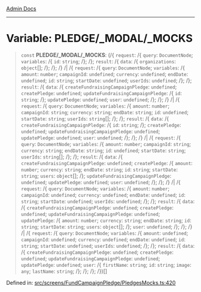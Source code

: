 [Admin Docs](/)

***

# Variable: PLEDGE/_MODAL/_MOCKS

> `const` **PLEDGE/_MODAL/_MOCKS**: (/{ `request`: /{ `query`: `DocumentNode`; `variables`: /{ `id`: `string`; /}; /}; `result`: /{ `data`: /{ `organizations`: `object`[]; /}; /}; /} /| /{ `request`: /{ `query`: `DocumentNode`; `variables`: /{ `amount`: `number`; `campaignId`: `undefined`; `currency`: `undefined`; `endDate`: `undefined`; `id`: `string`; `startDate`: `undefined`; `userIds`: `undefined`; /}; /}; `result`: /{ `data`: /{ `createFundraisingCampaignPledge`: `undefined`; `createPledge`: `undefined`; `updateFundraisingCampaignPledge`: /{ `id`: `string`; /}; `updatePledge`: `undefined`; `user`: `undefined`; /}; /}; /} /| /{ `request`: /{ `query`: `DocumentNode`; `variables`: /{ `amount`: `number`; `campaignId`: `string`; `currency`: `string`; `endDate`: `string`; `id`: `undefined`; `startDate`: `string`; `userIds`: `string`[]; /}; /}; `result`: /{ `data`: /{ `createFundraisingCampaignPledge`: /{ `id`: `string`; /}; `createPledge`: `undefined`; `updateFundraisingCampaignPledge`: `undefined`; `updatePledge`: `undefined`; `user`: `undefined`; /}; /}; /} /| /{ `request`: /{ `query`: `DocumentNode`; `variables`: /{ `amount`: `number`; `campaignId`: `string`; `currency`: `string`; `endDate`: `string`; `id`: `undefined`; `startDate`: `string`; `userIds`: `string`[]; /}; /}; `result`: /{ `data`: /{ `createFundraisingCampaignPledge`: `undefined`; `createPledge`: /{ `amount`: `number`; `currency`: `string`; `endDate`: `string`; `id`: `string`; `startDate`: `string`; `users`: `object`[]; /}; `updateFundraisingCampaignPledge`: `undefined`; `updatePledge`: `undefined`; `user`: `undefined`; /}; /}; /} /| /{ `request`: /{ `query`: `DocumentNode`; `variables`: /{ `amount`: `number`; `campaignId`: `undefined`; `currency`: `undefined`; `endDate`: `undefined`; `id`: `string`; `startDate`: `undefined`; `userIds`: `undefined`; /}; /}; `result`: /{ `data`: /{ `createFundraisingCampaignPledge`: `undefined`; `createPledge`: `undefined`; `updateFundraisingCampaignPledge`: `undefined`; `updatePledge`: /{ `amount`: `number`; `currency`: `string`; `endDate`: `string`; `id`: `string`; `startDate`: `string`; `users`: `object`[]; /}; `user`: `undefined`; /}; /}; /} /| /{ `request`: /{ `query`: `DocumentNode`; `variables`: /{ `amount`: `undefined`; `campaignId`: `undefined`; `currency`: `undefined`; `endDate`: `undefined`; `id`: `string`; `startDate`: `undefined`; `userIds`: `undefined`; /}; /}; `result`: /{ `data`: /{ `createFundraisingCampaignPledge`: `undefined`; `createPledge`: `undefined`; `updateFundraisingCampaignPledge`: `undefined`; `updatePledge`: `undefined`; `user`: /{ `firstName`: `string`; `id`: `string`; `image`: `any`; `lastName`: `string`; /}; /}; /}; /})[]

Defined in: [src/screens/FundCampaignPledge/PledgesMocks.ts:420](https://github.com/PalisadoesFoundation/talawa-admin/blob/main/src/screens/FundCampaignPledge/PledgesMocks.ts#L420)
